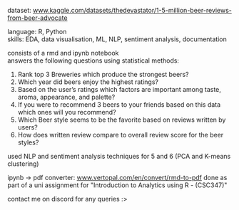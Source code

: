 dataset: www.kaggle.com/datasets/thedevastator/1-5-million-beer-reviews-from-beer-advocate

language: R, Python\
skills: EDA, data visualisation, ML, NLP, sentiment analysis, documentation

consists of a rmd and ipynb notebook\
answers the following questions using statistical methods:

1. Rank top 3 Breweries which produce the strongest beers?
2. Which year did beers enjoy the highest ratings?
3. Based on the user’s ratings which factors are important among taste, aroma, appearance, and palette?
4. If you were to recommend 3 beers to your friends based on this data which ones will you recommend?
5. Which Beer style seems to be the favorite based on reviews written by users?
6. How does written review compare to overall review score for the beer styles?

used NLP and sentiment analysis techniques for 5 and 6
(PCA and K-means clustering)

ipynb -> pdf converter: www.vertopal.com/en/convert/rmd-to-pdf
done as part of a uni assignment for "Introduction to Analytics using R - (CSC347)"

contact me on discord for any queries :>
